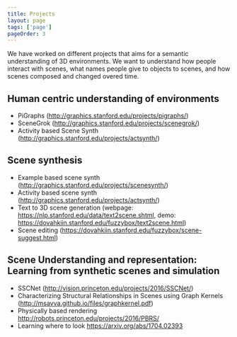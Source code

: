 ```yaml
---
title: Projects
layout: page
tags: ['page']
pageOrder: 3
---
```


We have worked on different projects that aims for a semantic understanding of 3D environments.  We want to understand how people interact with scenes, what names people give to objects to scenes, and how scenes composed and changed overed time.

## Human centric understanding of environments
- PiGraphs (http://graphics.stanford.edu/projects/pigraphs/)
- SceneGrok (http://graphics.stanford.edu/projects/scenegrok/)
- Activity based Scene Synth (http://graphics.stanford.edu/projects/actsynth/)

## Scene synthesis
- Example based scene synth (http://graphics.stanford.edu/projects/scenesynth/)
- Activity based scene synth (http://graphics.stanford.edu/projects/actsynth/)
- Text to 3D scene generation (webpage: https://nlp.stanford.edu/data/text2scene.shtml, demo: https://dovahkiin.stanford.edu/fuzzybox/text2scene.html)
- Scene editing (https://dovahkiin.stanford.edu/fuzzybox/scene-suggest.html)

## Scene Understanding and representation: Learning from synthetic scenes and simulation
- SSCNet (http://vision.princeton.edu/projects/2016/SSCNet/)
- Characterizing Structural Relationships in Scenes using Graph Kernels (http://msavva.github.io/files/graphkernel.pdf)
- Physically based rendering http://robots.princeton.edu/projects/2016/PBRS/
- Learning where to look https://arxiv.org/abs/1704.02393




